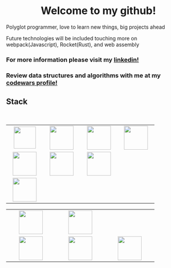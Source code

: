 <h1 align="center">Welcome to my github!</h1>


Polyglot programmer, love to learn new things, big projects ahead

Future technologies will be included touching more on webpack(Javascript), Rocket(Rust), and web assembly

### For more information please visit my [linkedin!](https://www.linkedin.com/in/alvarezivan88/)

### Review data structures and algorithms with me at my [codewars profile!](https://www.codewars.com/users/Alvarian_)


## Stack

<br>
<table>
<tbody>

<tr>

<td align="center" width="20%">
<img height=60px src="https://upload.wikimedia.org/wikipedia/commons/thumb/9/99/Unofficial_JavaScript_logo_2.svg/768px-Unofficial_JavaScript_logo_2.svg.png"> 
</td>

<td align="center" width="20%">
<img height=65px src="https://www.php.net/images/logos/new-php-logo.svg"> 
</td>

<td align="center" width="20%">
<img height=65px src="https://www.python.org/static/community_logos/python-logo.png"> 
</td>

<td align="center" width="20%">
<img height=65px src="https://upload.wikimedia.org/wikipedia/commons/thumb/d/d5/Rust_programming_language_black_logo.svg/1024px-Rust_programming_language_black_logo.svg.png"> 
</td>

</tr>


<tr>

<td align="center" width="20%">
<img height=65px src="https://cdn.pixabay.com/photo/2015/04/23/17/41/node-js-736399_1280.png"> 
</td>

<td align="center" width="20%">
<img height=65px src="https://upload.wikimedia.org/wikipedia/commons/1/1f/Horn_flask_%28PSF%29.png"> 
</td>

<td align="center" width="20%"> 
<img height=65px src="https://19yw4b240vb03ws8qm25h366-wpengine.netdna-ssl.com/wp-content/uploads/Rocket-300x187.png"> 
</td>

</tr>


<tr>

<td align="center" width="20%">
<img height=65px src="https://www.iconfinder.com/data/icons/logos-3/600/React.js_logo-512.png"> 
</td>

</tr>

</tbody>
</table>

<table>
<tbody>

<tr>

<td align="center" width="20%">
<img height=65px src="https://d2908q01vomqb2.cloudfront.net/cb4e5208b4cd87268b208e49452ed6e89a68e0b8/2018/03/21/DynamoDB-Amazon-Web-Services.jpg"> 
</td>

<td align="center" width="20%">
<img height=65px src="https://www.cloudsavvyit.com/thumbcache/0/0/5398aa629b05ec6fef5a34171383daa7/p/uploads/2019/06/55634f08.png"> 
</td>

</tr>


<tr>

<td align="center" width="20%">
<img height=65px src="https://www.quest.com/community/cfs-filesystemfile/__key/communityserver-components-secureimagefileviewer/communityserver-blogs-components-weblogfiles-00-00-00-00-39/Slide2.JPG_2D00_1100x500x2.jpg?_=637219525519183603"> 
</td>

<td align="center" width="20%">
<img height=65px src="https://i.pinimg.com/564x/c5/fe/79/c5fe79c0aa620269cf810c7be4c9698d.jpg"> 
</td>

<td align="center" width="20%">
<img height=65px src="https://i.pinimg.com/originals/3a/51/12/3a51129274fc2cf77ec774ed11845928.jpg"> 
</td>

</tr>

</tbody>
</table>
